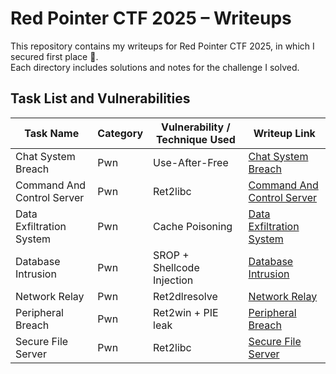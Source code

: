 # Red Pointer CTF 2025 – Writeups

This repository contains my writeups for Red Pointer CTF 2025, in which I secured first place 🥇.  
Each directory includes solutions and notes for the challenge I solved.

## Task List and Vulnerabilities

| Task Name                  | Category | Vulnerability / Technique Used | Writeup Link                                                               |
| -------------------------- | -------- | ------------------------------ | -------------------------------------------------------------------------- |
| Chat System Breach         | Pwn      | Use-After-Free                 | [Chat System Breach](./Chat%20System%20Breach/README.md)                   |
| Command And Control Server | Pwn      | Ret2libc                       | [Command And Control Server](./Command%20And%20Control%20Server/README.md) |
| Data Exfiltration System   | Pwn      | Cache Poisoning                | [Data Exfiltration System](./Data%20Exfiltration%20System/README.md)       |
| Database Intrusion         | Pwn      | SROP + Shellcode Injection     | [Database Intrusion](./Database%20Intrusion/README.md)                     |
| Network Relay              | Pwn      | Ret2dlresolve                  | [Network Relay](./Network%20Relay/README.md)                               |
| Peripheral Breach          | Pwn      | Ret2win + PIE leak             | [Peripheral Breach](./Peripheral%20Breach/README.md)                       |
| Secure File Server         | Pwn      | Ret2libc                       | [Secure File Server](./Secure%20File%20Server/README.md)                   |
